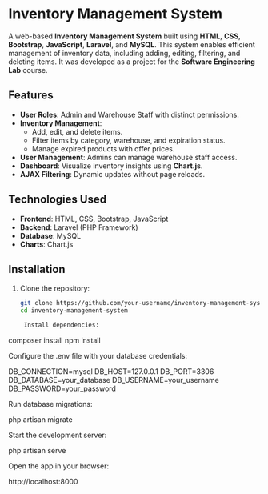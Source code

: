 # Inventory Management System

A web-based **Inventory Management System** built using **HTML**, **CSS**, **Bootstrap**, **JavaScript**, **Laravel**, and **MySQL**. This system enables efficient management of inventory data, including adding, editing, filtering, and deleting items. It was developed as a project for the **Software Engineering Lab** course.

## Features

- **User Roles**: Admin and Warehouse Staff with distinct permissions.
- **Inventory Management**:
  - Add, edit, and delete items.
  - Filter items by category, warehouse, and expiration status.
  - Manage expired products with offer prices.
- **User Management**: Admins can manage warehouse staff access.
- **Dashboard**: Visualize inventory insights using **Chart.js**.
- **AJAX Filtering**: Dynamic updates without page reloads.

## Technologies Used

- **Frontend**: HTML, CSS, Bootstrap, JavaScript
- **Backend**: Laravel (PHP Framework)
- **Database**: MySQL
- **Charts**: Chart.js

## Installation

1. Clone the repository:

   ```bash
   git clone https://github.com/your-username/inventory-management-system.git
   cd inventory-management-system

    Install dependencies:

composer install
npm install

Configure the .env file with your database credentials:

DB_CONNECTION=mysql
DB_HOST=127.0.0.1
DB_PORT=3306
DB_DATABASE=your_database
DB_USERNAME=your_username
DB_PASSWORD=your_password

Run database migrations:

php artisan migrate

Start the development server:

php artisan serve

Open the app in your browser:

http://localhost:8000
